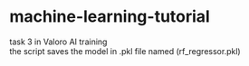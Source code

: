 # machine-learning-tutorial
task 3 in Valoro AI training  
the script saves the model in .pkl file named  (rf_regressor.pkl)
